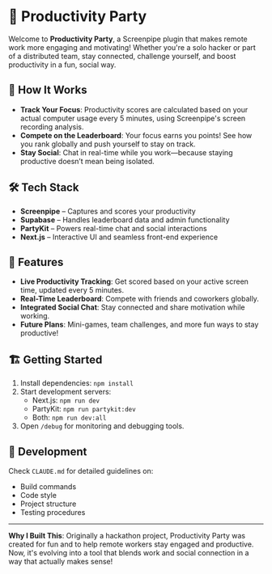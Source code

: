 # 🎉 Productivity Party

Welcome to **Productivity Party**, a Screenpipe plugin that makes remote work more engaging and motivating! Whether you're a solo hacker or part of a distributed team, stay connected, challenge yourself, and boost productivity in a fun, social way.

## 🚀 How It Works

- **Track Your Focus**: Productivity scores are calculated based on your actual computer usage every 5 minutes, using Screenpipe's screen recording analysis.
- **Compete on the Leaderboard**: Your focus earns you points! See how you rank globally and push yourself to stay on track.
- **Stay Social**: Chat in real-time while you work—because staying productive doesn’t mean being isolated.

## 🛠️ Tech Stack

- **Screenpipe** – Captures and scores your productivity
- **Supabase** – Handles leaderboard data and admin functionality
- **PartyKit** – Powers real-time chat and social interactions
- **Next.js** – Interactive UI and seamless front-end experience

## 🌟 Features

- **Live Productivity Tracking**: Get scored based on your active screen time, updated every 5 minutes.
- **Real-Time Leaderboard**: Compete with friends and coworkers globally.
- **Integrated Social Chat**: Stay connected and share motivation while working.
- **Future Plans**: Mini-games, team challenges, and more fun ways to stay productive!

## 🏗️ Getting Started

1. Install dependencies: `npm install`
2. Start development servers:
   - Next.js: `npm run dev`
   - PartyKit: `npm run partykit:dev`
   - Both: `npm run dev:all`
3. Open `/debug` for monitoring and debugging tools.

## 🔧 Development

Check `CLAUDE.md` for detailed guidelines on:

- Build commands
- Code style
- Project structure
- Testing procedures

---

**Why I Built This**: Originally a hackathon project, Productivity Party was created for fun and to help remote workers stay engaged and productive. Now, it's evolving into a tool that blends work and social connection in a way that actually makes sense!
